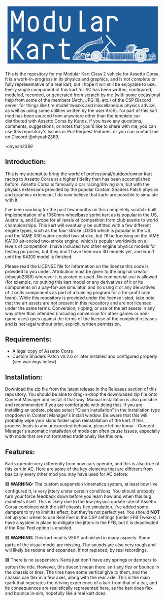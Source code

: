 ![Modular Kart logo](https://github.com/ohyeah2389/Modular-Kart/blob/main/Graphics/modular_kart.png?raw=true)

This is the repository for my Modular Kart Class 2 vehicle for Assetto Corsa. 
It is a work-in-progress in its physics and graphics, and is not complete or fully representative of a real kart, but I hope it will still be enjoyable to use.
Every single component of this kart for AC has been written, configured, modeled, recorded, or generated from scratch by me (with some occasional help from some of the members (Arch, JPG_18, etc.) of the CSP Discord server for things like tire model tweaks and miscellaneous physics advice, as well as using some utilities written by the user Arch). 
No part of this kart mod has been sourced from anywhere other than the template car distributed with Assetto Corsa by Kunos.
If you have any questions, comments, suggestions, or notes that you'd like to share with me, you can use this repository's Issues or Pull Request features, or you can contact me on Discord @ohyeah2389.

-ohyeah2389

## Introduction:

This is my attempt to bring the world of professional/outdoor/owner kart racing to Assetto Corsa at a higher fidelity than has been accomplished before. Assetto Corsa is famously a car racing/driving sim, but with the physics extensions provided by the popular Custom Shaders Patch physics and graphics extension, I do now believe that karts are possible to simulate with it.

I've been working for the past few months on this completely scratch-built implementation of a 1050mm-wheelbase sprint kart as is popular in the US, Australia, and Europe for all levels of competition from club events to world championships. This kart will eventually be outfitted with a few different engine types, such as the four-stroke LO206 which is popular in the US, and the IAME X30 water-cooled two-stroke, but I'll be focusing on the IAME KA100 air-cooled two-stroke engine, which is popular worldwide on all levels of competition. I have included two other engine physics models for testing purposes, but they don't have their own 3D models yet, and won't until the KA100 model is finished.

Please read the LICENSE file for information on the license this code is provided to you under. Attribution must be given to the original creator (ohyeah2389) wherever it is posted or used. No commercial use is allowed (for example, no putting this kart model or any derivatives of it or its components on a pay-for-use simulator, and no using it or any derivatives of it or its components as part of a training program for a for-profit race team). While this repository is provided under the license listed, take note that the art assets are not present in this repository and are not licensed under the same terms. Conversion, ripping, or use of the art assets in any way other than intended (including conversion for other games or non-game uses) goes against the terms of the license of the compiled releases and is not legal without prior, explicit, written permission.

## Requirements:

- A legal copy of Assetto Corsa
- Custom Shaders Patch v0.2.6 or later installed and configured properly (see warnings below)

## Installation:

Download the zip file from the latest release in the Releases section of this repository. You should be able to drag-n-drop the downloaded zip file onto Content Manager and install it that way. Manual installation is also possible and recommended if you are comfortable with doing that.
If you are installing an update, please select "Clean installation" in the installation type dropdown in Content Manager's install window. Be aware that this will probably wipe your skins folder upon reinstallation of the kart.
If this process leads to any unexpected behavior, please let me know-- Content Manager's automatic installation of mods can often cause issues, especially with mods that are not formatted traditionally like this one.

## Features:

Karts operate very differently from how cars operate, and this is also true of this kart in AC. Here are some of the key elements that are different from basically every other mod you may have used for AC before:

🟥 **WARNING:** The custom suspension kinematics system, at least how I've configured it, is very jittery under certain conditions. You should probably turn your force feedback down before you learn how and when this bug manifests itself. This is likely due to the low physics update rate of Assetto Corsa combined with the stiff chassis flex simulation. I've added some dampers to try to limit its effect, but they're not perfect yet. You should **NOT** set up your wheel to use Real Feel in the CSP settings (under FFB Tweaks). I have a system in place to mitigate the jitters in the FFB, but it is deactivated if the Real Feel option is enabled.

🟥 **WARNING:** This kart mod is VERY unfinished in many aspects. Some parts of the visual model are missing. The sounds are also very rough and will likely be redone and expanded, if not replaced, by real recordings.

🟩 There is no suspension. Karts just don't have any springs or dampers to soften the ride. However, this doesn't mean there isn't any flex or bounce in the chassis or tires. The tires have some vertical give to them, and the chassis can flex in a few axes, along with the rear axle. This is the main quirk that seperates the driving experience of a kart from that of a car, and its consequences are realistically represented here, as the kart does flex and bounce in-sim, hopefully like a real kart does.